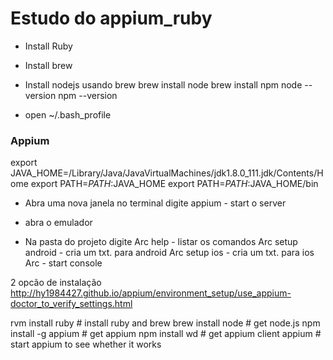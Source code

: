 #  Estudo do appium_ruby


- Install Ruby

- Install brew

- Install nodejs usando brew
   brew install node
   brew install npm
   node --version
   npm --version

- open ~/.bash_profile
### Appium ####
export JAVA_HOME=/Library/Java/JavaVirtualMachines/jdk1.8.0_111.jdk/Contents/Home 
export PATH=$PATH:$JAVA_HOME
export PATH=$PATH:$JAVA_HOME/bin 

- Abra uma nova janela no terminal digite
  appium - start o server

- abra o emulador

- Na pasta do projeto digite 
  Arc help - listar os comandos
  Arc setup android - cria um txt. para android
  Arc setup ios - cria um txt. para ios	
  Arc - start console

2 opcão de instalação
http://hy1984427.github.io/appium/environment_setup/use_appium-doctor_to_verify_settings.html

rvm install ruby        # install ruby and brew
brew install node       # get node.js
npm install -g appium   # get appium
npm install wd          # get appium client
appium                  # start appium to see whether it works
